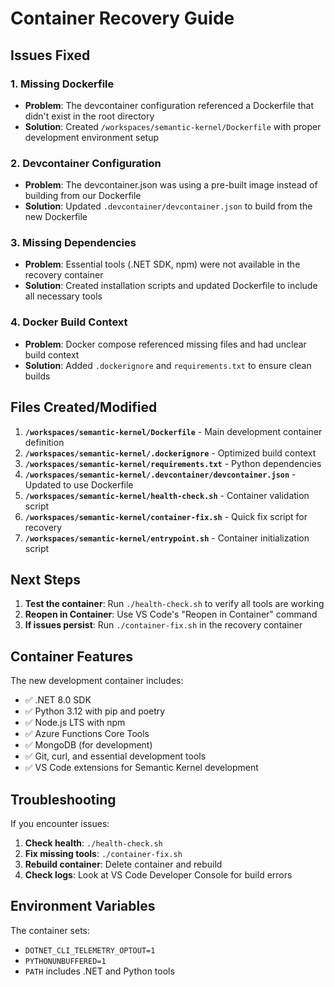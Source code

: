 # Container Recovery Guide

## Issues Fixed

### 1. Missing Dockerfile
- **Problem**: The devcontainer configuration referenced a Dockerfile that didn't exist in the root directory
- **Solution**: Created `/workspaces/semantic-kernel/Dockerfile` with proper development environment setup

### 2. Devcontainer Configuration
- **Problem**: The devcontainer.json was using a pre-built image instead of building from our Dockerfile
- **Solution**: Updated `.devcontainer/devcontainer.json` to build from the new Dockerfile

### 3. Missing Dependencies
- **Problem**: Essential tools (.NET SDK, npm) were not available in the recovery container
- **Solution**: Created installation scripts and updated Dockerfile to include all necessary tools

### 4. Docker Build Context
- **Problem**: Docker compose referenced missing files and had unclear build context
- **Solution**: Added `.dockerignore` and `requirements.txt` to ensure clean builds

## Files Created/Modified

1. **`/workspaces/semantic-kernel/Dockerfile`** - Main development container definition
2. **`/workspaces/semantic-kernel/.dockerignore`** - Optimized build context
3. **`/workspaces/semantic-kernel/requirements.txt`** - Python dependencies
4. **`/workspaces/semantic-kernel/.devcontainer/devcontainer.json`** - Updated to use Dockerfile
5. **`/workspaces/semantic-kernel/health-check.sh`** - Container validation script
6. **`/workspaces/semantic-kernel/container-fix.sh`** - Quick fix script for recovery
7. **`/workspaces/semantic-kernel/entrypoint.sh`** - Container initialization script

## Next Steps

1. **Test the container**: Run `./health-check.sh` to verify all tools are working
2. **Reopen in Container**: Use VS Code's "Reopen in Container" command
3. **If issues persist**: Run `./container-fix.sh` in the recovery container

## Container Features

The new development container includes:
- ✅ .NET 8.0 SDK
- ✅ Python 3.12 with pip and poetry
- ✅ Node.js LTS with npm
- ✅ Azure Functions Core Tools
- ✅ MongoDB (for development)
- ✅ Git, curl, and essential development tools
- ✅ VS Code extensions for Semantic Kernel development

## Troubleshooting

If you encounter issues:

1. **Check health**: `./health-check.sh`
2. **Fix missing tools**: `./container-fix.sh`
3. **Rebuild container**: Delete container and rebuild
4. **Check logs**: Look at VS Code Developer Console for build errors

## Environment Variables

The container sets:
- `DOTNET_CLI_TELEMETRY_OPTOUT=1`
- `PYTHONUNBUFFERED=1`
- `PATH` includes .NET and Python tools

